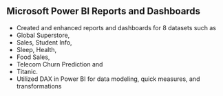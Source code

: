 ## Microsoft Power BI Reports and Dashboards
- Created and enhanced reports and dashboards for 8 datasets such as
-  Global Superstore,
- Sales, Student Info,
- Sleep, Health,
- Food Sales,
- Telecom Churn Prediction and
- Titanic. 
- Utilized DAX in Power BI for data modeling, quick measures, and transformations
